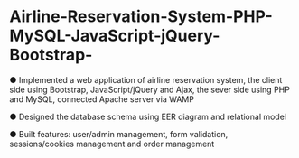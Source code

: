# Airline-Reservation-System-PHP-MySQL-JavaScript-jQuery-Bootstrap-
● Implemented a web application of airline reservation system, the client side using Bootstrap, JavaScript/jQuery and Ajax, the sever side using PHP and MySQL, connected Apache server via WAMP  

● Designed the database schema using EER diagram and relational model 

● Built features: user/admin management, form validation, sessions/cookies management and order management
